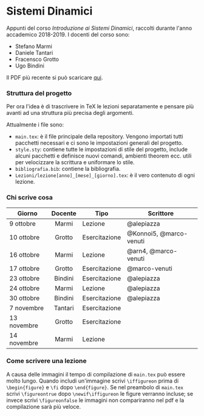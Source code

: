 # Sistemi Dinamici
Appunti del corso _Introduzione ai Sistemi Dinamici_, raccolti durante l'anno accademico 2018-2019. I docenti del corso sono:
* Stefano Marmi
* Daniele Tantari
* Fracensco Grotto
* Ugo Bindini

Il PDF più recente si può scaricare [qui](https://gitlab.com/marco-venuti/sistemi-dinamici/-/jobs/artifacts/master/raw/Sistemi-Dinamici.pdf?job=compile_pdf).

### Struttura del progetto
Per ora l'idea è di trascrivere in TeX le lezioni separatamente e pensare più avanti ad una struttura più precisa degli argomenti.

Attualmente i file sono:
* `main.tex`: è il file principale della repository. Vengono importati tutti pacchetti necessari e ci sono le impostazioni generali del progetto. 
* `style.sty`: contiene tutte le impostazioni di stile del progetto, include alcuni pacchetti e definisce nuovi comandi, ambienti theorem ecc. utili per velocizzare la scrittura e uniformare lo stile.
* `bibliografia.bib`: contiene la bibliografia.
* `Lezioni/lezione[anno]_[mese]_[giorno].tex`: è il vero contenuto di ogni lezione.

### Chi scrive cosa
|**Giorno**  |**Docente**|**Tipo**     |**Scrittore**            |
|------------|:---------:|-------------| ------------------------|
| 9 ottobre  |Marmi      |Lezione      | @alepiazza              |
| 10 ottobre |Grotto     |Esercitazione| @Konnoi5, @marco-venuti |
| 16 ottobre |Marmi      |Lezione      | @arn4, @marco-venuti    |
| 17 ottobre |Grotto     |Esercitazione| @marco-venuti           |
| 23 ottobre |Bindini    |Esercitazione| @alepiazza              |
| 24 ottobre |Marmi      |Lezione      | @alepiazza              |
| 30 ottobre |Bindini    |Esercitazione| @alepiazza              |
| 7 novembre |Tantari    |Esercitazione|                         |
| 13 novembre|Grotto     |Esercitazione|                         |
| 14 novembre|Marmi      |Lezione      |                         |

### Come scrivere una lezione
A causa delle immagini il tempo di compilazione di `main.tex` può essere molto lungo. Quando includi un'immagine scrivi `\iffigureon` prima di `\begin{figure}` e `\fi` dopo `\end{figure}`. Se nel preambolo di `main.tex` scrivi `\figureontrue` dopo `\newif\iffigureon` le figure verranno incluse; se invece scrivi `\figureonfalse` le immagini non compariranno nel pdf e la compilazione sarà più veloce.

